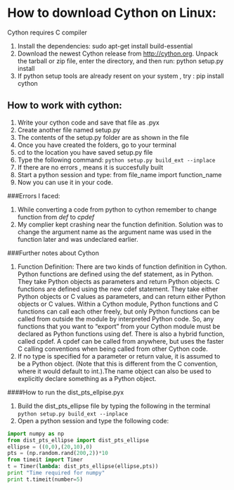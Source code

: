 # How to download Cython on Linux:

Cython requires C compiler 
1. Install the dependencies:
   sudo apt-get install build-essential 
2. Download the newest Cython release from http://cython.org. Unpack the tarball or zip file, enter the directory, and then run: 
python setup.py install
3. If python setup tools are already resent on your system , try : pip install cython

## How to work with cython:

1. Write your cython code and save that file as .pyx
2. Create another file named setup.py
3. The contents of the setup.py folder are as shown in the file
4. Once you have created the folders, go to your terminal
5. cd to the location you have saved setup.py file
6. Type the following command: ```python setup.py build_ext --inplace```
7. If there are no errors , means it is succesfully built
8. Start a python session and type: from file_name import function_name
9. Now you can use it in your code.



###Errors I faced:
1. While converting a code from python to cython remember to change function from *def* to *cpdef*
2. My complier kept crashing near the function definition. Solution was to change the argument name as the argument name was used in the function later and was undeclared earlier.

###Further notes about Cython
1. Function Definition: There are two kinds of function definition in Cython. Python functions are defined using the def statement, as in Python. They take Python objects as parameters and return Python objects.
C functions are defined using the new cdef statement. They take either Python objects or C values as parameters, and can return either Python objects or C values.
Within a Cython module, Python functions and C functions can call each other freely, but only Python functions can be called from outside the module by interpreted Python code. So, any functions that you want to “export” from your Cython module must be declared as Python functions using def. There is also a hybrid function, called cpdef. A cpdef can be called from anywhere, but uses the faster C calling conventions when being called from other Cython code. 
2. If no type is specified for a parameter or return value, it is assumed to be a Python object. (Note that this is different from the C convention, where it would default to int.).The name object can also be used to explicitly declare something as a Python object. 

####How to run the dist_pts_ellpise.pyx
1. Build the dist_pts_ellipse file by typing the following in the terminal ```python setup.py build_ext --inplace```
2. Open a python session and type the following code:

```python
import numpy as np
from dist_pts_ellipse import dist_pts_ellipse
ellipse = ((0,0),(20,10),0)
pts = (np.random.rand(200,2))*10
from timeit import Timer
t = Timer(lambda: dist_pts_ellipse(ellipse,pts))
print "Time required for numpy"
print t.timeit(number=5)
```


